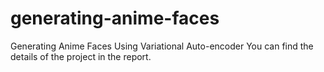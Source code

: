 # generating-anime-faces
Generating Anime Faces Using Variational Auto-encoder 
You can find the details of the project in the report. 
